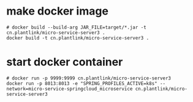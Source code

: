 # make docker image
```
# docker build --build-arg JAR_FILE=target/*.jar -t cn.plantlink/micro-service-server3 .
docker build -t cn.plantlink/micro-service-server3 .
```

# start docker container
```
# docker run -p 9999:9999 cn.plantlink/micro-service-server3
docker run -p 8013:8013 -e "SPRING_PROFILES_ACTIVE=k8s" --network=micro-service-springcloud_microservice cn.plantlink/micro-service-server3
```